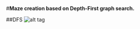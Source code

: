 #**Maze creation based on Depth-First graph search.**

##DFS
![alt tag](https://upload.wikimedia.org/wikipedia/commons/thumb/1/1f/Depth-first-tree.svg/300px-Depth-first-tree.svg.png)

